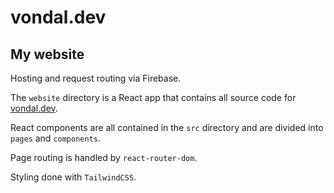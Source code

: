 # vondal.dev

## My website

Hosting and request routing via Firebase.

The `website` directory is a React app that contains all source code for [vondal.dev](https://vondal.dev).

React components are all contained in the `src` directory and are divided into `pages` and `components`.

Page routing is handled by `react-router-dom`.

Styling done with `TailwindCSS`.
